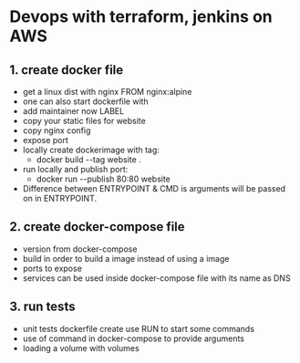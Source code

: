 # Devops with terraform, jenkins on AWS
## 1. create docker file
- get a linux dist with nginx  FROM nginx:alpine
- one can also start dockerfile with 
- add maintainer now LABEL
- copy your static files for website
- copy nginx config
- expose port
- locally create dockerimage with tag:
    - docker build --tag website .
- run locally and publish port:
    - docker run --publish 80:80 website
- Difference between ENTRYPOINT & CMD is arguments will be passed on in ENTRYPOINT.

## 2. create docker-compose file
- version from docker-compose
- build in order to build a image instead of using a image
- ports to expose 
- services can be used inside docker-compose file with its name as DNS

## 3. run tests
- unit tests dockerfile create use RUN to start some commands
- use of command in docker-compose to provide arguments
- loading a volume with volumes

